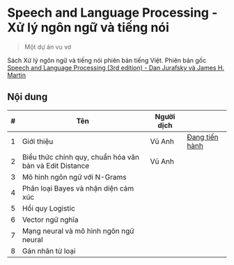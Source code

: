 # Speech and Language Processing - Xử lý ngôn ngữ và tiếng nói 

> Một dự án vu vơ

Sách Xử lý ngôn ngữ và tiếng nói phiên bản tiếng Việt. Phiên bản gốc [Speech and Language Processing (3rd edition) - Dan Jurafsky và James H. Martin](https://web.stanford.edu/~jurafsky/slp3/)

## Nội dung

| # | Tên                                                     | Người dịch |                    |
|---|---------------------------------------------------------|------------|--------------------|
| 1 | Giới thiệu                                              | Vũ Anh     | [Đang tiến hành](pdf/1.pdf) |
| 2 | Biểu thức chính quy, chuẩn hóa văn bản và Edit Distance | Vũ Anh     |                    |
| 3 | Mô hình ngôn ngữ với N-Grams                            |            |                    |
| 4 | Phân loại Bayes và nhận diện cảm xúc                    |            |                    |
| 5 | Hồi quy Logistic                                        |            |                    |
| 6 | Vector ngữ nghĩa                                        |            |                    |
| 7 | Mạng neural và mô hình ngôn ngữ neural                  |            |                    |
| 8 | Gán nhãn từ loại                                        |            |                    |